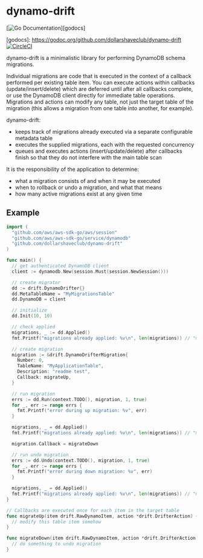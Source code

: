 # dynamo-drift
[![Go Documentation](http://img.shields.io/badge/go-documentation-blue.svg?style=flat-square)][godocs]

[godocs]: https://godoc.org/github.com/dollarshaveclub/dynamo-drift [![CircleCI](https://circleci.com/gh/dollarshaveclub/dynamo-drift/tree/master.svg?style=svg)](https://circleci.com/gh/dollarshaveclub/dynamo-drift/tree/master)

dynamo-drift is a minimalistic library for performing DynamoDB schema migrations.

Individual migrations are code that is executed in the context of a callback performed per existing table item. You can execute actions within callbacks (update/insert/delete) which are deferred until after all callbacks complete, or use the DynamoDB client directly for immediate table operations. Migrations and actions can modify any table, not just the target table of the migration (this allows a migration from one table into another, for example).

dynamo-drift:
- keeps track of migrations already executed via a separate configurable metadata table
- executes the supplied migrations, each with the requested concurrency
- queues and executes actions (insert/update/delete) after callbacks finish so that they do not interfere with the main table scan

It is the responsibility of the application to determine:
- what a migration consists of and when it may be executed
- when to rollback or undo a migration, and what that means
- how many active migrations exist at any given time

Example
-------

```go
import (
  "github.com/aws/aws-sdk-go/aws/session"
  "github.com/aws/aws-sdk-go/service/dynamodb"
  "github.com/dollarshaveclub/dynamo-drift"
)

func main() {
  // get authenticated DynamoDB client
  client := dynamodb.New(session.Must(session.NewSession()))

  // create migrator
  dd := drift.DynamoDrifter{}
  dd.MetaTableName = "MyMigrationsTable"
  dd.DynamoDB = client

  // initialize
  dd.Init(10, 10)

  // check applied
  migrations, _ := dd.Applied()
  fmt.Printf("migrations already applied: %v\n", len(migrations)) // "migrations already applied: 0"

  // create migration
  migration := &drift.DynamoDrifterMigration{
    Number: 0,
    TableName: "MyApplicationTable",
    Description: "readme test",
    Callback: migrateUp,
  }

  // run migration
  errs := dd.Run(context.TODO(), migration, 1, true)
  for _, err := range errs {
    fmt.Printf("error during up migration: %v", err)
  }

  migrations, _ = dd.Applied()
  fmt.Printf("migrations already applied: %v\n", len(migrations)) // "migrations already applied: 1"

  migration.Callback = migrateDown

  // run undo migration
  errs := dd.Undo(context.TODO(), migration, 1, true)
  for _, err := range errs {
    fmt.Printf("error during down migration: %v", err)
  }

  migrations, _ = dd.Applied()
  fmt.Printf("migrations already applied: %v\n", len(migrations)) // "migrations already applied: 0"
}

// Callbacks are executed once for each item in the target table
func migrateUp(item drift.RawDynamoItem, action *drift.DrifterAction) {
  // modify this table item somehow
}

func migrateDown(item drift.RawDynamoItem, action *drift.DrifterAction) {
  // do something to undo migration
}
```
